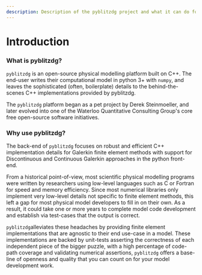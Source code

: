 ```yaml
---
description: Description of the pyblitzdg project and what it can do for you
---
```


# Introduction

### What is pyblitzdg?

`pyblitzdg` is an open-source physical modelling platform built on C++. The end-user writes their computational model in python 3+ with `numpy`, and leaves the sophisticated \(often, boilerplate\) details to the behind-the-scenes C++ implementations provided by pyblitzdg.

The `pyblitzdg` platform began as a pet project by Derek Steinmoeller, and later evolved into one of the Waterloo Quantitative Consulting Group's core free open-source software initiatives. 

### Why use pyblitzdg?

The back-end of `pyblitzdg` focuses on robust and efficient C++ implementation details for Galerkin finite element methods with support for Discontinuous and Continuous Galerkin approaches in the python front-end. 

From a historical point-of-view, most scientific physical modelling programs were written by researchers using low-level languages such as C or Fortran for speed and memory efficiency. Since most numerical libraries only implement very low-level details not specific to finite element methods, this left a gap for most physical model developers to fill in on their own. As a result, it could take one or more years to complete model code development and establish via test-cases that the output is correct.

`pyblitzdg`alleviates these headaches by providing finite element implementations that are agnostic to their end use-case in a model. These implementations are backed by unit-tests asserting the correctness of each independent piece of the bigger puzzle, with a high percentage of code-path coverage and validating numerical assertions, `pyblitzdg` offers a base-line of openness and quality that you can count on for your model development work.

